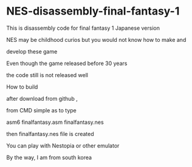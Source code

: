 # NES-disassembly-final-fantasy-1


This is disassembly code for final fantasy 1 Japanese version 

NES may be childhood curios but you would not know how to make and 

develop these game 


Even though the game released before 30 years 

the code still is not released well 


How to build 

after download from github , 

from CMD simple as to type 

asm6 finalfantasy.asm finalfantasy.nes 

then finalfantasy.nes file is created 

You can play with Nestopia or other emulator 

By the way, I am from south korea 

